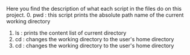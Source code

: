 Here you find the description of what each script in the files do on this project.
0. pwd : this script prints the absolute path name of the current working directory
1. ls : prints the content list of current directory
2. cd : changes the working directory to the user's home directory
2. cd : changes the working directory to the user's home directory

